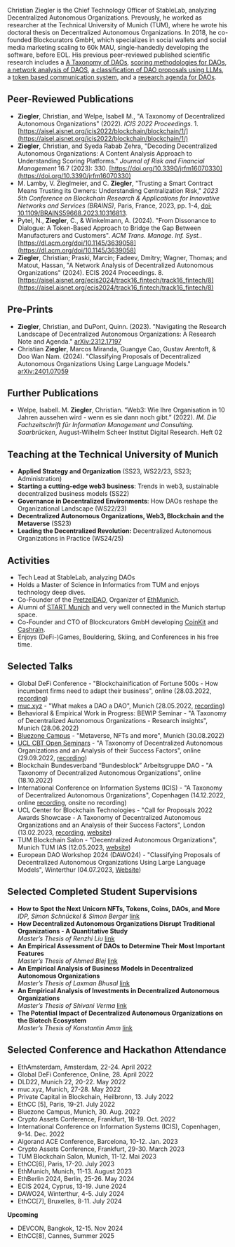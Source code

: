 Christian Ziegler is the Chief Technology Officer of StableLab, analyzing Decentralized Autonomous Organizations. Prevously, he worked as researcher at the Technical University of Munich (TUM), where he wrote his doctoral thesis on Decentralized Autonomous Organizations. In 2018, he co-founded Blockcurators GmbH, which specializes in social wallets and social media marketing scaling to 60k MAU, single-handedly developing the software, before EOL. His previous peer-reviewed published scientific research includes a [A Taxonomy of DAOs](https://mediatum.ub.tum.de/doc/1709396/document.pdf), [scoring methodologies for DAOs](https://www.mdpi.com/1911-8074/16/7/330), [a network analysis of DAOS](https://mediatum.ub.tum.de/doc/1742459/document.pdf), [a classification of DAO proposals using LLMs](https://arxiv.org/abs/2401.07059), a [token based communication system](https://dl.acm.org/doi/10.1145/3639058), and a [research agenda for DAOs](https://arxiv.org/abs/2312.17197).

## Peer-Reviewed Publications

- **Ziegler**, Christian, and Welpe, Isabell M., "A Taxonomy of Decentralized Autonomous Organizations" (2022). *ICIS 2022 Proceedings*. 1. [https://aisel.aisnet.org/icis2022/blockchain/blockchain/1/](https://aisel.aisnet.org/icis2022/blockchain/blockchain/1/)
- **Ziegler**, Christian, and Syeda Rabab Zehra, "Decoding Decentralized Autonomous Organizations: A Content Analysis Approach to Understanding Scoring Platforms." *Journal of Risk and Financial Management* 16.7 (2023): 330. [https://doi.org/10.3390/jrfm16070330](https://doi.org/10.3390/jrfm16070330)
- M. Lamby, V. Zieglmeier, and C. **Ziegler**, "Trusting a Smart Contract Means Trusting its Owners: Understanding Centralization Risk," *2023 5th Conference on Blockchain Research & Applications for Innovative Networks and Services (BRAINS)*, Paris, France, 2023, pp. 1-4, [doi: 10.1109/BRAINS59668.2023.10316813](https://doi.org/10.1109/BRAINS59668.2023.10316813).
- Pytel, N., **Ziegler**, C., & Winkelmann, A. (2024). "From Dissonance to Dialogue: A Token-Based Approach to Bridge the Gap Between Manufacturers and Customers". *ACM Trans. Manage. Inf. Syst.*. [https://dl.acm.org/doi/10.1145/3639058](https://dl.acm.org/doi/10.1145/3639058)
- **Ziegler**, Christian; Praski, Marcin; Fadeev, Dmitry; Wagner, Thomas; and Matout, Hassan, "A Network Analysis of Decentralized Autonomous Organizations" (2024). ECIS 2024 Proceedings. 8. [https://aisel.aisnet.org/ecis2024/track16_fintech/track16_fintech/8](https://aisel.aisnet.org/ecis2024/track16_fintech/track16_fintech/8)

## Pre-Prints

- **Ziegler**, Christian, and DuPont, Quinn. (2023). "Navigating the Research Landscape of Decentralized Autonomous Organizations: A Research Note and Agenda." [arXiv:2312.17197](https://arxiv.org/abs/2312.17197)
- Christian **Ziegler**, Marcos Miranda, Guangye Cao, Gustav Arentoft, & Doo Wan Nam. (2024). "Classifying Proposals of Decentralized Autonomous Organizations Using Large Language Models." [arXiv:2401.07059](https://arxiv.org/abs/2401.07059)

## Further Publications

- Welpe, Isabell. M. **Ziegler**, Christian. “Web3: Wie Ihre Organisation in 10 Jahren aussehen wird - wenn es sie dann noch gibt.” (2022). *IM. Die Fachzeitschrift für Information Management und Consulting. Saarbrücken*, August-Wilhelm Scheer Institut Digital Research. Heft 02

## Teaching at the Technical University of Munich

- **Applied Strategy and Organization** (SS23, WS22/23, SS23; Administration)
- **Starting a cutting-edge web3 business**: Trends in web3, sustainable decentralized business models (SS22)
- **Governance in Decentralized Environments**: How DAOs reshape the Organizational Landscape (WS22/23)
- **Decentralized Autonomous Organizations, Web3, Blockchain and the Metaverse** (SS23)
- **Leading the Decentralized Revolution:** Decentralized Autonomous Organizations in Practice (WS24/25)

## Activities

- Tech Lead at StableLab, analyzing DAOs
- Holds a Master of Science in Informatics from TUM and enjoys technology deep dives.
- Co-Founder of the [PretzelDAO](https://pretzeldao.com), Organizer of [EthMunich](https://ethmunich.de/).
- Alumni of [START Munich](https://www.startmunich.de/) and very well connected in the Munich startup space.
- Co-Founder and CTO of Blockcurators GmbH developing [CoinKit](https://coinkit.de) and [Cashrain](https://cashrain.com).
- Enjoys (DeFi-)Games, Bouldering, Skiing, and Conferences in his free time.

## Selected Talks

- Global DeFi Conference - "Blockchainification of Fortune 500s - How incumbent firms need to adapt their business", online (28.03.2022, [recording](https://www.notion.so/d850b0c813014a4891f0a656765350ed?pvs=21))
- [muc.xyz](http://muc.xyz) - "What makes a DAO a DAO", Munich (28.05.2022, [recording](https://youtu.be/hW1C6MZHR-I?t=12784))
- Behavioral & Empirical Work in Progress: BEWIP Seminar - "A Taxonomy of Decentralized Autonomous Organizations - Research insights", Munich (28.06.2022)
- [Bluezone Campus](https://bluezone.show/) - "Metaverse, NFTs and more", Munich (30.08.2022)
- [UCL CBT Open Seminars](http://blockchain.cs.ucl.ac.uk/online-open-seminars/) - "A Taxonomy of Decentralized Autonomous Organizations and an Analysis of their Success Factors", online (29.09.2022, [recording](http://blockchain.cs.ucl.ac.uk/online-open-seminars/))
- Blockchain Bundesverband “Bundesblock” Arbeitsgruppe DAO - "A Taxonomy of Decentralized Autonomous Organizations", online (18.10.2022)
- International Conference on Information Systems (ICIS) - "A Taxonomy of Decentralized Autonomous Organizations", Copenhagen (14.12.2022, online [recording](https://aisel.aisnet.org/icis2022/blockchain/blockchain/1/), onsite no recording)
- UCL Center for Blockchain Technologies - "Call for Proposals 2022 Awards Showcase - A Taxonomy of Decentralized Autonomous Organizations and an Analysis of their Success Factors", London (13.02.2023, [recording](https://player.vimeo.com/video/799166629), [website](http://blockchain.cs.ucl.ac.uk/call-for-proposals-2022-awards/))
- TUM Blockchain Salon - "Decentralized Autonomous Organizations", Munich TUM IAS (12.05.2023, [website](https://hedgedoc.net.in.tum.de/s/xDwzUxvFV))
- European DAO Workshop 2024 (DAWO24) - "Classifying Proposals of Decentralized Autonomous Organizations Using Large Language Models", Winterthur (04.07.2023, [Website](https://dawo24.org/))

## Selected Completed Student Supervisions

- **How to Spot the Next Unicorn NFTs, Tokens, Coins, DAOs, and More**  
  _IDP, Simon Schnückel & Simon Berger_ [link](https://www.notion.so/929e209982c64467920f31168a213b33?pvs=21)
- **How Decentralized Autonomous Organizations Disrupt Traditional Organizations - A Quantitative Study**  
  _Master’s Thesis of Renzhi Liu_ [link](https://www.notion.so/How-Decentralized-Autonomous-Organizations-Disrupt-Traditional-Organizations-A-Quantitative-Study-956123e655d24db3bc3b8946593eb61d?pvs=21)
- **An Empirical Assessment of DAOs to Determine Their Most Important Features**  
  _Master’s Thesis of Ahmed Blej_ [link](https://www.notion.so/bd8919f2a0ea4556bc5d16a04f337090?pvs=21)
- **An Empirical Analysis of Business Models in Decentralized Autonomous Organizations**  
  _Master’s Thesis of Laxman Bhusal_ [link](https://www.notion.so/6632a143896d464d837059447130ff2f?pvs=21)
- **An Empirical Analysis of Investments in Decentralized Autonomous Organizations**  
  _Master’s Thesis of Shivani Verma_ [link](https://www.notion.so/An-Empirical-Analysis-of-Investments-in-Decentralized-Autonomous-Organizations-3aa0caae05c54f129c1a732f0fe429d8?pvs=21)
- **The Potential Impact of Decentralized Autonomous Organizations on the Biotech Ecosystem**  
  _Master’s Thesis of Konstantin Amm_ [link](https://www.notion.so/f9e743fe06a14f01a99d2d1c44611afb?pvs=21)


## Selected Conference and Hackathon Attendance

- EthAmsterdam, Amsterdam, 22-24. April 2022
- Global DeFi Conference, Online, 28. April 2022
- DLD22, Munich 22, 20-22. May 2022
- muc.xyz, Munich, 27-28. May 2022
- Private Capital in Blockchain, Heilbronn, 13. July 2022
- EthCC [5], Paris, 19-21. July 2022
- Bluezone Campus, Munich, 30. Aug. 2022
- Crypto Assets Conference, Frankfurt, 18-19. Oct. 2022
- International Conference on Information Systems (ICIS), Copenhagen, 9-14. Dec. 2022
- Algorand ACE Conference, Barcelona, 10-12. Jan. 2023
- Crypto Assets Conference, Frankfurt, 29-30. March 2023
- TUM Blockchain Salon, Munich, 11-12. Mai 2023
- EthCC[6], Paris, 17-20. July 2023
- EthMunich, Munich, 11-13. August 2023
- EthBerlin 2024, Berlin, 25-26. May 2024
- ECIS 2024, Cyprus, 13-19. June 2024
- DAWO24, Winterthur, 4-5. July 2024
- EthCC[7], Bruxelles, 8-11. July 2024

**Upcoming**
- DEVCON, Bangkok, 12-15. Nov 2024
- EthCC[8], Cannes, Summer 2025

